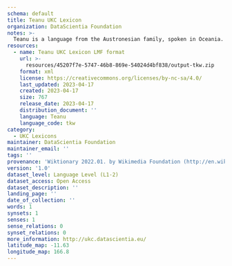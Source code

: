 ```yaml
---
schema: default
title: Teanu UKC Lexicon
organization: DataScientia Foundation
notes: >-
  Teanu is a language from the Austronesian family, spoken in Oceania. The UKC Lexicon of Teanu is represented as a lexico-semantic network. It consists of words, word senses, synsets, as well as sense-level and synset-level relationships.
resources:
  - name: Teanu UKC Lexicon LMF format
    url: >-
      resources/45207f7e-5747-46b8-869e-54024d4bf838/output-tkw.zip
    format: xml
    license: https://creativecommons.org/licenses/by-nc-sa/4.0/
    last_updated: 2023-04-17
    created: 2023-04-17
    size: 767
    release_date: 2023-04-17
    distribution_document: ''
    language: Teanu
    language_code: tkw
category:
  - UKC Lexicons
maintainer: DataScientia Foundation
maintainer_email: ''
tags: ''
provenance: 'Wiktionary 2022.01. by Wikimedia Foundation (http://en.wiktionary.org); Princeton WordNet 2.1 by Princeton University (https://wordnet.princeton.edu)'
version: '1.0'
dataset_level: Language Level (L1-2)
dataset_access: Open Access
dataset_description: ''
landing_page: ''
date_of_collection: ''
words: 1
synsets: 1
senses: 1
sense_relations: 0
synset_relations: 0
more_information: http://ukc.datascientia.eu/
latitude_map: -11.63
longitude_map: 166.8
---
```

